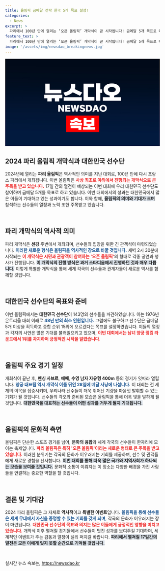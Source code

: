 ```yaml
---
title: 올림픽 금메달 전략 한국 5개 목표 설정!
categories:
  - News
excerpt: >
  파리에서 100년 만에 열리는 ‘오픈 올림픽’ 개막식이 곧 시작됩니다! 금메달 5개 목표로 대한민국 대표팀의 열정이 불타오르고 있습니다. 센강을 배경으로 한 특별한 개막식, 놓치지 마세요!
feature_text: >
  파리에서 100년 만에 열리는 ‘오픈 올림픽’ 개막식이 곧 시작됩니다! 금메달 5개 목표로 대한민국 대표팀의 열정이 불타오르고 있습니다. 센강을 배경으로 한 특별한 개막식, 놓치지 마세요!
image: '/assets/img/newsdao_breakingnews.jpg'
---
```


<p><img src="/assets/img/newsdao_breakingnews.jpg" alt="cryptoinkorea 속보" /></p>

<h2 data-ke-size="size26">2024 파리 올림픽 개막식과 대한민국 선수단</h2>

<p data-ke-size="size16">2024년에 열리는 <b>파리 올림픽</b>은 역사적인 의미를 지닌 대회로, 100년 만에 다시 프랑스 파리에서 개최됩니다. 이번 올림픽은 <b><span style="color: #ee2323;">사상 최초로 야외에서 진행되는 개막식으로 큰 주목을 받고 있습니다.</span></b> 17일 간의 열전이 예상되는 이번 대회에 우리 대한민국 선수단도 참여하며 금메달 5개를 목표로 하고 있습니다. 이번 대회에서의 성과는 대한민국에서 많은 이들이 기대하고 있는 성과이기도 합니다. 이와 함께, <b><span style="background-color: #21538527;">올림픽의 의미와 기대가 크며</span></b> 참석하는 선수들의 열정과 노력 또한 주목받고 있습니다. </p>

<p data-ke-size="size16">&nbsp;</p>

<h2 data-ke-size="size26">파리 개막식의 역사적 의미</h2>

<p data-ke-size="size16">파리 개막식은 <b>센강</b> 주변에서 개최되며, 선수들의 입장을 위한 긴 관객석이 마련되었습니다. <b><span style="color: #1a5490;">이러한 새로운 형식은 올림픽을 역사적인 장으로 바꿀 것입니다.</span></b> 새벽 2시 30분에 시작되는 <b><span style="color: #ee2323;">이 개막식은 시민과 관광객이 참여하는 '오픈 올림픽'</span></b>의 형태로 각종 공연과 행사가 진행됩니다. <b><span style="background-color: #21538527;">이 개막식의 진행 방식은 과거 스타디움에서 진행하던 것과 매우 다릅니다.</span></b> 이렇게 특별한 개막식을 통해 세계 각국의 선수들과 관계자들이 새로운 역사를 함께할 것입니다.</p>

<p data-ke-size="size16">&nbsp;</p>

<h2 data-ke-size="size26">대한민국 선수단의 목표와 준비</h2>

<p data-ke-size="size16">이번 올림픽에서는 <b>대한민국 선수단</b>이 143명의 선수들을 파견하였습니다. 이는 1976년 몬트리올 대회 이래로 <b><span style="color: #1a5490;">48년 만의 최소 인원입니다.</span></b> 그럼에도 불구하고 선수단은 금메달 5개 이상을 획득하고 종합 순위 15위에 오르겠다는 목표를 설정하였습니다. 이들의 열정과 각자의 사연은 많은 기대를 불러일으키고 있으며, <b><span style="color: #ee2323;">이번 대회에서는 남녀 양궁 랭킹 라운드에서 1위를 차지하며 긍정적인 시작을 알렸습니다.</span></b> </p>

<p data-ke-size="size16">&nbsp;</p>

<h2 data-ke-size="size26">올림픽 주요 경기 일정</h2>

<p data-ke-size="size16">개회식이 끝난 후, <b>펜싱 사브르</b>, <b>에페</b>, <b>수영 남자 자유형 400m</b> 등의 경기가 잇따라 열립니다. <b><span style="color: #1a5490;">양궁 대표팀 역시 개막식 이틀 뒤인 28일에 메달 사냥에 나섭니다.</span></b> 이 대회는 전 세계의 이목을 집중시키며, 우리나라 선수들이 더욱 뛰어난 기량을 마음껏 발휘할 수 있는 기회가 될 것입니다. 선수들의 각오와 준비된 모습은 올림픽을 통해 더욱 빛을 발하게 될 것입니다. <b><span style="background-color: #21538527;">대한민국을 대표하는 선수들이 어떤 성과를 거두게 될지 기대됩니다.</span></b></p>

<p data-ke-size="size16">&nbsp;</p>

<h2 data-ke-size="size26">올림픽의 문화적 측면</h2>

<p data-ke-size="size16">올림픽은 단순한 스포츠 경기를 넘어, <b>문화의 융합</b>과 세계 각국의 선수들이 한자리에 모이는 축제입니다. <b><span style="color: #ee2323;">파리 올림픽은 특히 '오픈 올림픽'이라는 새로운 형태로 큰 주목을 받고 있습니다.</span></b> 이러한 분위기는 각국의 문화가 어우러지는 기회를 제공하며, 선수 및 관객들에게 새로운 경험을 선사합니다. <b><span style="background-color: #21538527;">이번 대회를 통해 더욱 많은 국가와 지역사회가 하나되는 모습을 보여줄 것입니다.</span></b> 문화적 소통이 이뤄지는 이 장소는 다양한 배경을 가진 사람들을 연결하는 중요한 역할을 할 것입니다.</p>

<p data-ke-size="size16">&nbsp;</p>

<h2 data-ke-size="size26">결론 및 기대감</h2>

<p data-ke-size="size16">2024 파리 올림픽은 그 자체로 <b>역사적</b>이고 <b>특별한 이벤트</b>입니다. <b><span style="color: #1a5490;">올림픽을 통해 선수들은 세계 무대에서 자신을 증명할 수 있는 기회를 갖게 되며,</span></b> 각국의 문화가 어우러지는 장이 마련됩니다. <b><span style="color: #ee2323;">대한민국 선수단의 목표와 의지는 많은 이들에게 긍정적인 영향을 미치고 있습니다.</span></b> 개막식 이후 펼쳐질 경기들에서 선수들이 멋진 성과를 보여주길 기대하며, 세계적인 이벤트가 주는 감동과 열정이 널리 퍼지길 바랍니다. <b><span style="background-color: #21538527;">파리에서 펼쳐질 17일간의 열전은 모든 이에게 잊지 못할 순간으로 기억될 것입니다.</span></b></p>

<p data-ke-size="size16">&nbsp;</p>
실시간 뉴스 속보는, <a href="https://newsdao.kr" rel="dofollow">https://newsdao.kr</a>



